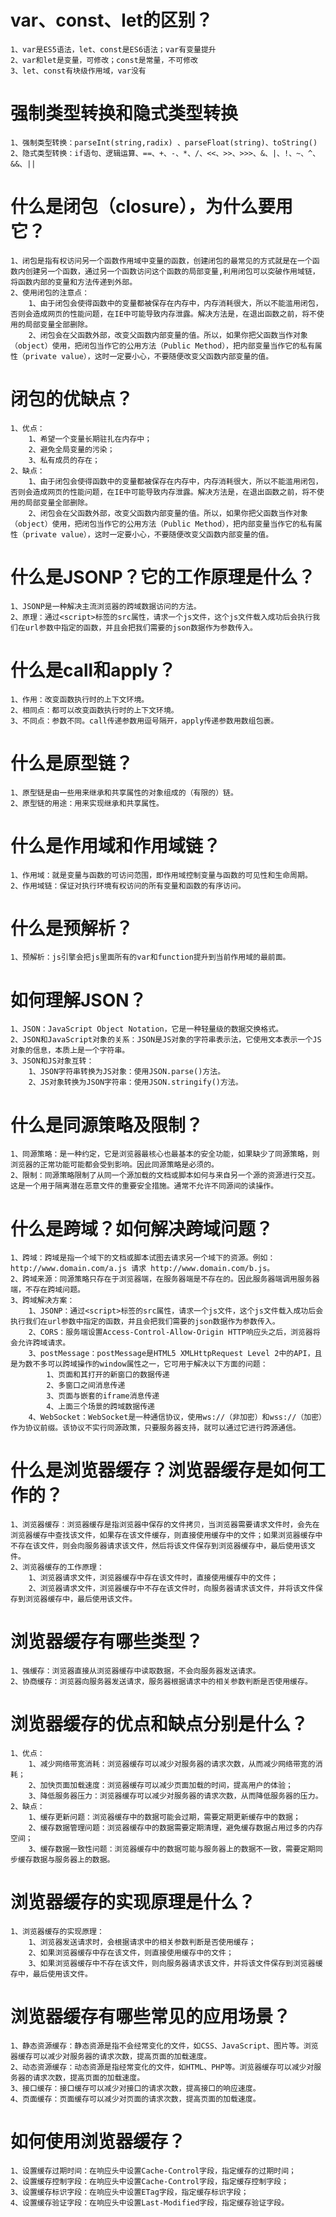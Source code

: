 # var、const、let的区别？
    1、var是ES5语法，let、const是ES6语法；var有变量提升
    2、var和let是变量，可修改；const是常量，不可修改
    3、let、const有块级作用域，var没有

# 强制类型转换和隐式类型转换
    1、强制类型转换：parseInt(string,radix) 、parseFloat(string)、toString()
    2、隐式类型转换：if语句、逻辑运算、==、+、-、*、/、<<、>>、>>>、&、|、!、~、^、&&、||

# 什么是闭包（closure），为什么要用它？
    1、闭包是指有权访问另一个函数作用域中变量的函数，创建闭包的最常见的方式就是在一个函数内创建另一个函数，通过另一个函数访问这个函数的局部变量,利用闭包可以突破作用域链，将函数内部的变量和方法传递到外部。
    2、使用闭包的注意点：
        1、由于闭包会使得函数中的变量都被保存在内存中，内存消耗很大，所以不能滥用闭包，否则会造成网页的性能问题，在IE中可能导致内存泄露。解决方法是，在退出函数之前，将不使用的局部变量全部删除。
        2、闭包会在父函数外部，改变父函数内部变量的值。所以，如果你把父函数当作对象（object）使用，把闭包当作它的公用方法（Public Method），把内部变量当作它的私有属性（private value），这时一定要小心，不要随便改变父函数内部变量的值。
# 闭包的优缺点？
    1、优点：
        1、希望一个变量长期驻扎在内存中；
        2、避免全局变量的污染；
        3、私有成员的存在；
    2、缺点：
        1、由于闭包会使得函数中的变量都被保存在内存中，内存消耗很大，所以不能滥用闭包，否则会造成网页的性能问题，在IE中可能导致内存泄露。解决方法是，在退出函数之前，将不使用的局部变量全部删除。
        2、闭包会在父函数外部，改变父函数内部变量的值。所以，如果你把父函数当作对象（object）使用，把闭包当作它的公用方法（Public Method），把内部变量当作它的私有属性（private value），这时一定要小心，不要随便改变父函数内部变量的值。

# 什么是JSONP？它的工作原理是什么？
    1、JSONP是一种解决主流浏览器的跨域数据访问的方法。
    2、原理：通过<script>标签的src属性，请求一个js文件，这个js文件载入成功后会执行我们在url参数中指定的函数，并且会把我们需要的json数据作为参数传入。

# 什么是call和apply？
    1、作用：改变函数执行时的上下文环境。
    2、相同点：都可以改变函数执行时的上下文环境。
    3、不同点：参数不同。call传递参数用逗号隔开，apply传递参数用数组包裹。

# 什么是原型链？
    1、原型链是由一些用来继承和共享属性的对象组成的（有限的）链。
    2、原型链的用途：用来实现继承和共享属性。

# 什么是作用域和作用域链？
    1、作用域：就是变量与函数的可访问范围，即作用域控制变量与函数的可见性和生命周期。
    2、作用域链：保证对执行环境有权访问的所有变量和函数的有序访问。

# 什么是预解析？
    1、预解析：js引擎会把js里面所有的var和function提升到当前作用域的最前面。

# 如何理解JSON？
    1、JSON：JavaScript Object Notation，它是一种轻量级的数据交换格式。
    2、JSON和JavaScript对象的关系：JSON是JS对象的字符串表示法，它使用文本表示一个JS对象的信息，本质上是一个字符串。
    3、JSON和JS对象互转：
        1、JSON字符串转换为JS对象：使用JSON.parse()方法。
        2、JS对象转换为JSON字符串：使用JSON.stringify()方法。

# 什么是同源策略及限制？
    1、同源策略：是一种约定，它是浏览器最核心也最基本的安全功能，如果缺少了同源策略，则浏览器的正常功能可能都会受到影响。因此同源策略是必须的。
    2、限制：同源策略限制了从同一个源加载的文档或脚本如何与来自另一个源的资源进行交互。这是一个用于隔离潜在恶意文件的重要安全措施。通常不允许不同源间的读操作。

# 什么是跨域？如何解决跨域问题？
    1、跨域：跨域是指一个域下的文档或脚本试图去请求另一个域下的资源。例如：http://www.domain.com/a.js 请求 http://www.domain.com/b.js。
    2、跨域来源：同源策略只存在于浏览器端，在服务器端是不存在的。因此服务器端调用服务器端，不存在跨域问题。
    3、跨域解决方案：
        1、JSONP：通过<script>标签的src属性，请求一个js文件，这个js文件载入成功后会执行我们在url参数中指定的函数，并且会把我们需要的json数据作为参数传入。
        2、CORS：服务端设置Access-Control-Allow-Origin HTTP响应头之后，浏览器将会允许跨域请求。
        3、postMessage：postMessage是HTML5 XMLHttpRequest Level 2中的API，且是为数不多可以跨域操作的window属性之一，它可用于解决以下方面的问题：
            1、页面和其打开的新窗口的数据传递
            2、多窗口之间消息传递
            3、页面与嵌套的iframe消息传递
            4、上面三个场景的跨域数据传递
        4、WebSocket：WebSocket是一种通信协议，使用ws://（非加密）和wss://（加密）作为协议前缀。该协议不实行同源政策，只要服务器支持，就可以通过它进行跨源通信。

# 什么是浏览器缓存？浏览器缓存是如何工作的？
    1、浏览器缓存：浏览器缓存是指浏览器中保存的文件拷贝，当浏览器需要请求文件时，会先在浏览器缓存中查找该文件，如果存在该文件缓存，则直接使用缓存中的文件；如果浏览器缓存中不存在该文件，则会向服务器请求该文件，然后将该文件保存到浏览器缓存中，最后使用该文件。
    2、浏览器缓存的工作原理：
        1、浏览器请求文件，浏览器缓存中存在该文件时，直接使用缓存中的文件；
        2、浏览器请求文件，浏览器缓存中不存在该文件时，向服务器请求该文件，并将该文件保存到浏览器缓存中，最后使用该文件。

# 浏览器缓存有哪些类型？
    1、强缓存：浏览器直接从浏览器缓存中读取数据，不会向服务器发送请求。
    2、协商缓存：浏览器向服务器发送请求，服务器根据请求中的相关参数判断是否使用缓存。

# 浏览器缓存的优点和缺点分别是什么？
    1、优点：
        1、减少网络带宽消耗：浏览器缓存可以减少对服务器的请求次数，从而减少网络带宽的消耗；
        2、加快页面加载速度：浏览器缓存可以减少页面加载的时间，提高用户的体验；
        3、降低服务器压力：浏览器缓存可以减少对服务器的请求次数，从而降低服务器的压力。
    2、缺点：
        1、缓存更新问题：浏览器缓存中的数据可能会过期，需要定期更新缓存中的数据；
        2、缓存数据管理问题：浏览器缓存中的数据需要定期清理，避免缓存数据占用过多的内存空间；
        3、缓存数据一致性问题：浏览器缓存中的数据可能与服务器上的数据不一致，需要定期同步缓存数据与服务器上的数据。

# 浏览器缓存的实现原理是什么？
    1、浏览器缓存的实现原理：
        1、浏览器发送请求时，会根据请求中的相关参数判断是否使用缓存；
        2、如果浏览器缓存中存在该文件，则直接使用缓存中的文件；
        3、如果浏览器缓存中不存在该文件，则向服务器请求该文件，并将该文件保存到浏览器缓存中，最后使用该文件。

# 浏览器缓存有哪些常见的应用场景？
    1、静态资源缓存：静态资源是指不会经常变化的文件，如CSS、JavaScript、图片等。浏览器缓存可以减少对服务器的请求次数，提高页面的加载速度。
    2、动态资源缓存：动态资源是指经常变化的文件，如HTML、PHP等。浏览器缓存可以减少对服务器的请求次数，提高页面的加载速度。
    3、接口缓存：接口缓存可以减少对接口的请求次数，提高接口的响应速度。
    4、页面缓存：页面缓存可以减少对页面的请求次数，提高页面的加载速度。

# 如何使用浏览器缓存？
    1、设置缓存过期时间：在响应头中设置Cache-Control字段，指定缓存的过期时间；
    2、设置缓存控制字段：在响应头中设置Cache-Control字段，指定缓存控制字段；
    3、设置缓存标识字段：在响应头中设置ETag字段，指定缓存标识字段；
    4、设置缓存验证字段：在响应头中设置Last-Modified字段，指定缓存验证字段。